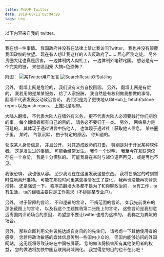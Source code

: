 ```yaml
---
title: 杂记于 Twitter
date: 2018-08-11 02:04:20
tags: Log
---
```


以下内容来自我的 twitter。

----------

我在想一件事情。
我国政府并没有在法律上禁止我访问Twitter，
我也并没有颠覆我国政权的欲望。
现在有人想让我这样的人去反政府了……
居心叵测之徒。
另外贵圈大佬也真是厉害，
一边体制内人肉社工，
一边体制外笔耕叱国。
想必是有一个完美的链，
来创造囚笼
大搞×色恐怖？

附图：
![某Twitter用户发言](https://i.loli.net/2018/08/11/5b6dd55deddcd.png)
![SearchResultOfSuiJing](https://i.loli.net/2018/08/11/5b6dd55ea9450.png)

另外，
翻墙上网是危险的，
我们没有义务自投囹圄。
另外，
翻墙上网是有偿的，
我若用的是某某服务，
给了人家报酬，
我自然是有权利做我想做的事情，
翻墙不代表发表反动政治言论，
我们只是为了更快地从GitHub上
fetch和clone repos
以及push repos，
上推只是附带。

大陆人翻墙，
不代表大陆人在墙外有义务，
更不代表大陆人必须要践行你们期盼的事。
每个翻墙者都有自己的目的，
请务必不要归于一类。
另外，
网络暴力是可耻的，
其体现于通过语言中伤他人，
也体现于通过社工获取他人信息。
某些圈子里，
某时，
气氛沉默，
由于特定的原因，
你知道的。

获取某人身份信息，
并且公开，
对其造成致命的打击，
特别是对于开发某种软件者。
这是发生过的事情。
可能会经常发生。
我作一个说明，
我至今在互联网仅存在一个身份，
我是十分慌张的。
可能我将在某时与诸位道声再见，
或是再也不见。

我很恐惧，
我也很从容。
至少我现在在这里发表这些东西。
我将在确定的时刻暂时性地离开推特。
可能在那段时间里某些事情发生了变化，
我再也没能再次登录推特。
还是强调一下，
程序员翻墙大多都不是为了和你聊政治的，
ta有工作，ta有生活，
ta的翻墙主要只是工作需求（不排除某专业户）。

另外，
过于智障的言论，
不和逻辑的言论，
不辨范围的言论，
如我先前发布的那张截图上的言论，
以及我这个主题推首第二张图上的言论，
这些言论是我刻意远离国内评论场合的原因，
希望您不要让twitter也成为这样的，
我称之为粪坑的场合。

另外，
那些企图利用公共设施达成自身目的的先生们，
请考虑一下其他使用者的感受。
您若将政治敏感的媒体信息传到一些国内小众的，
但国内能够访问的外国网站，
这无疑将导致该站在中国被屏蔽。
您的做法将损害所有其他使用者的权益，
您的做法将加快中国互联网局域网化。
我觉得您的目的也不在此吧？

<style>
.post-container p {
    text-align: center !important;
}
</style>
